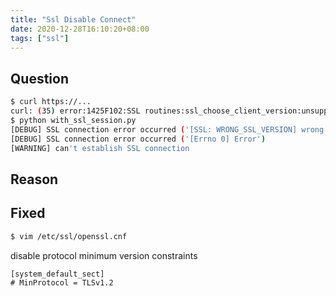 ```yaml
---
title: "Ssl Disable Connect"
date: 2020-12-28T16:10:20+08:00
tags: ["ssl"]
---
```


## Question
```bash
$ curl https://...
curl: (35) error:1425F102:SSL routines:ssl_choose_client_version:unsupported protocol
$ python with_ssl_session.py
[DEBUG] SSL connection error occurred ('[SSL: WRONG_SSL_VERSION] wrong ssl version (_ssl.c:727)')
[DEBUG] SSL connection error occurred ('[Errno 0] Error')
[WARNING] can't establish SSL connection
```
## Reason

## Fixed
```bash
$ vim /etc/ssl/openssl.cnf
```
disable protocol minimum version constraints
```
[system_default_sect]
# MinProtocol = TLSv1.2
```

